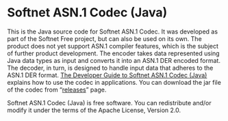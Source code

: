 # Softnet ASN.1 Codec (Java)

This is the Java source code for Softnet ASN.1 Codec. It was developed as part of the Softnet Free project, but can also be used on its own. The product does not yet support ASN.1 compiler features, which is the subject of further product development. The encoder takes data represented using Java data types as input and converts it into an ASN.1 DER encoded format. The decoder, in turn, is designed to handle input data that adheres to the ASN.1 DER format. [The Developer Guide to Softnet ASN.1 Codec (Java)](https://softnet-free.github.io/asn1codec-java/) explains how to use the codec in applications. You can download the jar file of the codec from “[releases](https://github.com/Softnet-Free/asn1codec-java/releases)” page.

Softnet ASN.1 Codec (Java) is free software. You can redistribute and/or modify it under the terms of the Apache License, Version 2.0.
